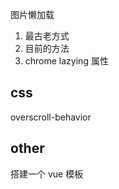 

图片懒加载
1. 最古老方式
2. 目前的方法
3. chrome lazying 属性

## css

overscroll-behavior


## other 

搭建一个 vue 模板


